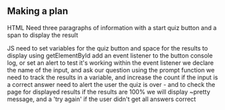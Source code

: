 ## Making a plan

HTML
Need three paragraphs of information
with a start quiz button
and a span to display the result

JS
need to set variables for the quiz button
and space for the results to display using getElementById
add an event listener to the button
    console log, or set an alert to test it's working
within the event listener we declare the name of the input, and ask our question using the prompt function
we need to track the results in a variable, and increase the count if the input is a correct answer
need to alert the user the quiz is over - and to check the page for displayed results
if the results are 100% we will display ~pretty message, and a 'try again' if the user didn't get all answers correct

